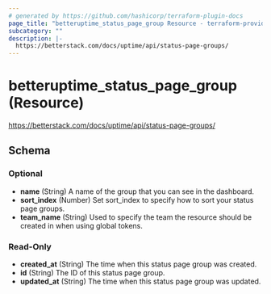 ```yaml
---
# generated by https://github.com/hashicorp/terraform-plugin-docs
page_title: "betteruptime_status_page_group Resource - terraform-provider-better-uptime"
subcategory: ""
description: |-
  https://betterstack.com/docs/uptime/api/status-page-groups/
---
```


# betteruptime_status_page_group (Resource)

https://betterstack.com/docs/uptime/api/status-page-groups/



<!-- schema generated by tfplugindocs -->
## Schema

### Optional

- **name** (String) A name of the group that you can see in the dashboard.
- **sort_index** (Number) Set sort_index to specify how to sort your status page groups.
- **team_name** (String) Used to specify the team the resource should be created in when using global tokens.

### Read-Only

- **created_at** (String) The time when this status page group was created.
- **id** (String) The ID of this status page group.
- **updated_at** (String) The time when this status page group was updated.


